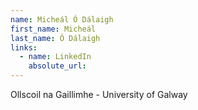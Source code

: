```yaml
---
name: Micheál Ó Dálaigh
first_name: Micheál
last_name: Ó Dálaigh
links:
  - name: LinkedIn
    absolute_url: 
---
```

Ollscoil na Gaillimhe - University of Galway
